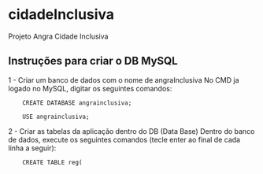 # cidadeInclusiva
Projeto Angra Cidade Inclusiva


## Instruções para criar o DB MySQL
1 - Criar um banco de dados com o nome de angraInclusiva
    No CMD ja logado no MySQL, digitar os seguintes comandos:
        
        CREATE DATABASE angrainclusiva;

        USE angrainclusiva;

2 - Criar as tabelas da aplicação dentro do DB (Data Base)
    Dentro do banco de dados, execute os seguintes comandos (tecle enter ao final de cada linha a seguir):

        CREATE TABLE reg(
        
    